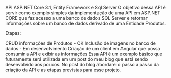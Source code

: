 API ASP.NET Core 3.1, Entity Framework e Sql Server
O objetivo dessa API é servir como exemplo simples da implementação de uma API em ASP.NET CORE que faz acesso a uma banco de dados SQL Server e retornar informações sobre um banco de dados derivado de uma Entidade Produtos.

Etapas:

CRUD informações de Produtos - OK
Inclusão de imagens no banco de dados - Em desenvolvimento
Criação de um client em Angular que possa consumir a API e exibir as informações
Essa API é um exemplo básico que futuramente será utilizada em um post do meu blog que está sendo desenvolvido aos poucos. No post do blog abordarei o passo a passo da criação da API e as etapas previstas para esse projeto.
